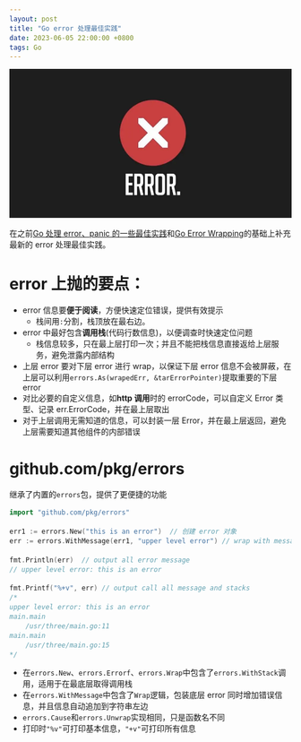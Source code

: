```yaml
---
layout: post
title: "Go error 处理最佳实践"
date: 2023-06-05 22:00:00 +0800
tags: Go
---
```


![](/assets/images/2023-06-05-Go_Error_best_practice_1.webp)

在之前[Go 处理 error、panic 的一些最佳实践](/2020/03/22/Go_error_best_practice/)和[Go Error Wrapping](/2021/05/29/Go_Error_Wrap/)的基础上补充最新的 error 处理最佳实践。

# error 上抛的要点：

- error 信息要**便于阅读**，方便快速定位错误，提供有效提示
  - 栈间用`:`分割，栈顶放在最右边。
- error 中最好包含**调用栈**(代码行数信息)，以便调查时快速定位问题
  - 栈信息较多，只在最上层打印一次；并且不能把栈信息直接返给上层服务，避免泄露内部结构
- 上层 error 要对下层 error 进行 wrap，以保证下层 error 信息不会被屏蔽，在上层可以利用`errors.As(wrapedErr, &tarErrorPointer)`提取重要的下层 error
- 对比必要的自定义信息，如**http 调用**时的 errorCode，可以自定义 Error 类型、记录 err.ErrorCode，并在最上层取出
- 对于上层调用无需知道的信息，可以封装一层 Error，并在最上层返回，避免上层需要知道其他组件的内部错误

# github.com/pkg/errors

继承了内置的`errors`包，提供了更便捷的功能

```Go
import "github.com/pkg/errors"

err1 := errors.New("this is an error")  // 创建 error 对象
err := errors.WithMessage(err1, "upper level error") // wrap with message

fmt.Println(err)  // output all error message
// upper level error: this is an error

fmt.Printf("%+v", err) // output call all message and stacks
/*
upper level error: this is an error
main.main
    /usr/three/main.go:11
main.main
    /usr/three/main.go:15
*/
```

- 在`errors.New`、`errors.Errorf`、`errors.Wrap`中包含了`errors.WithStack`调用，适用于在最底层取得调用栈
- 在`errors.WithMessage`中包含了`Wrap`逻辑，包装底层 error 同时增加错误信息，并且信息自动追加到字符串左边
- `errors.Cause`和`errors.Unwrap`实现相同，只是函数名不同
- 打印时`"%v"`可打印基本信息，`"+v"`可打印所有信息
